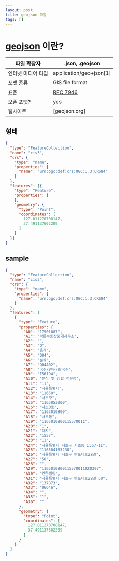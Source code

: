 ```yaml
---
layout: post
title: geojson 파일
tags: []
---
```


# [geojson](https://ko.wikipedia.org/wiki/GeoJSON) 이란?

|파일 확장자|.json, .geojson|
|---|---|
|인터넷 미디어 타입|application/geo+json[1]|
|포맷 종류|GIS file format|
|표준|[RFC 7946](https://datatracker.ietf.org/doc/html/rfc7946)|
|오픈 포맷?|yes|
|웹사이트|[geojson.org]|

## 형태

```geojson
{
  "type": "FeatureCollection",
  "name": "cis3",
  "crs": {
    "type": "name",
    "properties": {
      "name": "urn:ogc:def:crs:OGC:1.3:CRS84"
    }
  },
  "features": [{
    "type": "Feature",
    "properties": {
    },
    "geometry": {
      "type": "Point",
      "coordinates": [
        127.011270708147,
        37.491137602209
      ]
    }
  }]
}
```

## sample

```geojson
{
  "type": "FeatureCollection",
  "name": "cis3",
  "crs": {
    "type": "name",
    "properties": {
      "name": "urn:ogc:def:crs:OGC:1.3:CRS84"
    }
  },
  "features": [
    {
      "type": "Feature",
      "properties": {
        "A0": "17901087",
        "A1": "바른부동산중개사무소",
        "A2": "",
        "A3": "Q",
        "A4": "음식",
        "A5": "Q04",
        "A6": "분식",
        "A7": "Q04A02",
        "A8": "국수/만두/칼국수",
        "A9": "I56194",
        "A10": "분식 및 김밥 전문점",
        "A11": "11",
        "A12": "서울특별시",
        "A13": "11650",
        "A14": "서초구",
        "A15": "1165053000",
        "A16": "서초3동",
        "A17": "1165010800",
        "A18": "서초동",
        "A19": "1165010800115570011",
        "A20": "1",
        "A21": "대지",
        "A22": "1557",
        "A23": "11",
        "A24": "서울특별시 서초구 서초동 1557-11",
        "A25": "116504163238",
        "A26": "서울특별시 서초구 반포대로28길",
        "A27": "50",
        "A28": "",
        "A29": "1165010800115570011020397",
        "A30": "건한빌딩",
        "A31": "서울특별시 서초구 반포대로28길 50",
        "A32": "137873",
        "A33": "06646",
        "A34": "",
        "A35": "1",
        "A36": ""
      },
      "geometry": {
        "type": "Point",
        "coordinates": [
          127.011270708147,
          37.491137602209
        ]
      }
    }
  ]
}
```
